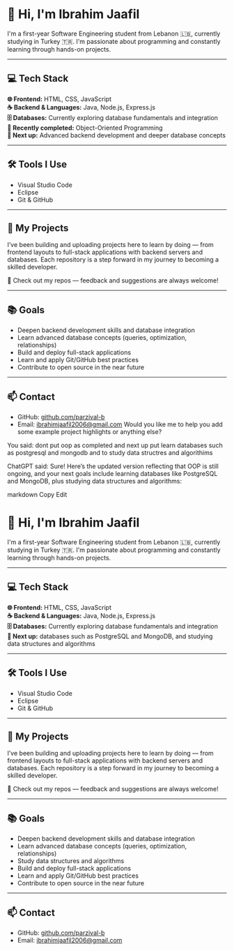 # 👋 Hi, I'm Ibrahim Jaafil

I'm a first-year Software Engineering student from Lebanon 🇱🇧, currently studying in Turkey 🇹🇷. I'm passionate about programming and constantly learning through hands-on projects.

---

## 💻 Tech Stack

**🌐 Frontend:** HTML, CSS, JavaScript  
**☕ Backend & Languages:** Java, Node.js, Express.js  
**🗄️ Databases:** Currently exploring database fundamentals and integration  
**🔧 Recently completed:** Object-Oriented Programming  
**🚀 Next up:** Advanced backend development and deeper database concepts  

---

## 🛠️ Tools I Use

- Visual Studio Code  
- Eclipse  
- Git & GitHub  

---

## 📌 My Projects

I’ve been building and uploading projects here to learn by doing — from frontend layouts to full-stack applications with backend servers and databases. Each repository is a step forward in my journey to becoming a skilled developer.

📁 Check out my repos — feedback and suggestions are always welcome!

---

## 📚 Goals

- Deepen backend development skills and database integration  
- Learn advanced database concepts (queries, optimization, relationships)  
- Build and deploy full-stack applications  
- Learn and apply Git/GitHub best practices  
- Contribute to open source in the near future  

---

## 📫 Contact

- GitHub: [github.com/parzival-b](https://github.com/parzival-b)  
- Email: ibrahimjaafil2006@gmail.com
Would you like me to help you add some example project highlights or anything else?








You said:
dont put oop as completed and next up put learn databases such as postgresql and mongodb and to study data structres and algorithims


ChatGPT said:
Sure! Here’s the updated version reflecting that OOP is still ongoing, and your next goals include learning databases like PostgreSQL and MongoDB, plus studying data structures and algorithms:

markdown
Copy
Edit
# 👋 Hi, I'm Ibrahim Jaafil

I'm a first-year Software Engineering student from Lebanon 🇱🇧, currently studying in Turkey 🇹🇷. I'm passionate about programming and constantly learning through hands-on projects.

---

## 💻 Tech Stack

**🌐 Frontend:** HTML, CSS, JavaScript  
**☕ Backend & Languages:** Java, Node.js, Express.js  
**🗄️ Databases:** Currently exploring database fundamentals and integration  
**🚀 Next up:** databases such as PostgreSQL and MongoDB, and studying data structures and algorithms  

---

## 🛠️ Tools I Use

- Visual Studio Code  
- Eclipse  
- Git & GitHub  

---

## 📌 My Projects

I’ve been building and uploading projects here to learn by doing — from frontend layouts to full-stack applications with backend servers and databases. Each repository is a step forward in my journey to becoming a skilled developer.

📁 Check out my repos — feedback and suggestions are always welcome!

---

## 📚 Goals

- Deepen backend development skills and database integration  
- Learn advanced database concepts (queries, optimization, relationships)  
- Study data structures and algorithms  
- Build and deploy full-stack applications  
- Learn and apply Git/GitHub best practices  
- Contribute to open source in the near future  

---

## 📫 Contact

- GitHub: [github.com/parzival-b](https://github.com/parzival-b)  
- Email: ibrahimjaafil2006@gmail.com
